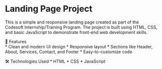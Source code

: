# Landing Page Project 
This is a simple and responsive landing page created as part of the Codesoft Internship/Training Program.
The project is built using HTML, CSS, and basic JavaScript to demonstrate front-end web development skills.  

🔹 Features  
    *  Clean and modern UI design
    *  Responsive layout
    *  Sections like Header, About, Services, Contact, and Footer
    *  Easy-to-customize code
    
  🛠️ Technologies Used
    *  HTML
    *  CSS
    *  JavaScript
